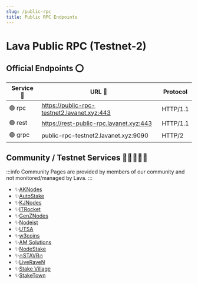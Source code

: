 ```yaml
---
slug: /public-rpc
title: Public RPC Endpoints
---
```


# Lava Public RPC (Testnet-2)

## Official Endpoints ⭕

| Service 🔌 | URL 🔗 | Protocol |
|--------|-------|-------- |
| 🟢 rpc | https://public-rpc-testnet2.lavanet.xyz:443    | HTTP/1.1 |
| 🟢 rest | https://rest-public-rpc.lavanet.xyz:443    | HTTP/1.1 |
| 🟢 grpc | public-rpc-testnet2.lavanet.xyz:9090 |    HTTP/2 |

## Community / Testnet Services 🧑🏾‍🤝‍🧑🏾

:::info
Community Pages are provided by members of our community and not monitored/managed by Lava.
:::

- ✨[AKNodes](https://services.aknodes.com/testnet/lava)
- ✨[AutoStake](https://autostake.com/networks/testnets/lava/#services)
- ✨[KJNodes](https://services.kjnodes.com/testnet/lava/)
- ✨[ITRocket](https://itrocket.net/services/testnet/lava/)
- ✨[GenZNodes](https://genznodes.dev/testnet_services/#lava)
- ✨[Nodeist](https://nodeist.net/Lava/)
- ✨[UTSA](https://utsa.gitbook.io/services/testnet/lava-network)
- ✨[w3coins](https://services.w3coins.io/testnet/lava-network)
- ✨[AM Solutions](https://www.theamsolutions.info/lava-network)
- ✨[NodeStake](https://nodestake.top/lava/)
- ✨[🔥STAVR🔥](https://github.com/obajay/StateSync-snapshots/tree/main/Projects/Lava)
- ✨[LiveRaveN](https://services.liveraven.net/cosmos-testnets/lava-network)
- ✨[Stake Village](https://stakevillage.net/en/lava-testnet2/endpoint.php)
- ✨[StakeTown](https://services.stake-town.com/home/testnet/lava/public-api)

